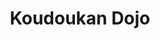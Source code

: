 ---
layout: dojo
fellow: yes
location: "Elgin"
title: "Koudoukan Dojo"
dojo-mon: Honda-mon-s.png
dojo-avatar: fellow_dojo_elgin.jpg
entrance_picture: fellow_dojo_elgin.jpg
practice_picture: default_practice.png
map: "https://www.google.com/maps/embed?pb=!1m18!1m12!1m3!1d29224.260098122817!2d-3.333243800454186!3d57.64668802598069!2m3!1f0!2f0!3f0!3m2!1i1024!2i768!4f13.1!3m3!1m2!1s0x4885082cea4efa55%3A0xc0b92c29f762e8bc!2sElgin!5e1!3m2!1sen!2suk!4v1739658491362!5m2!1sen!2suk"
address: "Elgin"
email: neilkemp@btinternet.com

sensei_picture: neil_kemp.jpg
sensei_name: Neil Kemp Sensei
sensei_bio: "Neil Kemp sensei started Iaido in the mid 1980's learnign All Japan Kendo Federation Iaido under the initial tutelage of Don Harvey sensei. He opened an Edinburgh Iaido dojo in 1986, where he gathered a group of students, one of which was John Honisz-Greens.<br><br>

Neil sensei has also studied Muso Jikiden Eishin Ryu for over 40 years first through Don Harvey and also Fujii Okimitsu sensei - and Japanese Kendo and Iaido sensei resident in the UK; then following the lineage of Haruna Matsuo sensei from Okayama, who visited the British Kendo Association Summer Seminars to support the growth of Muso Jikiden Eishin Ryu in the UK.<br><br>

In 1995 Neil sensei met Iwata Norikazu Sensei Hanshi 8 dan, who had visited the UK for the first time with a group of support teachers. It was at this event that Eikoku Roshukai was formed and over time and with diligent study under Iwata sensei, Neil sensei became the senior instructor for the Eikoku Roshukai group."
---